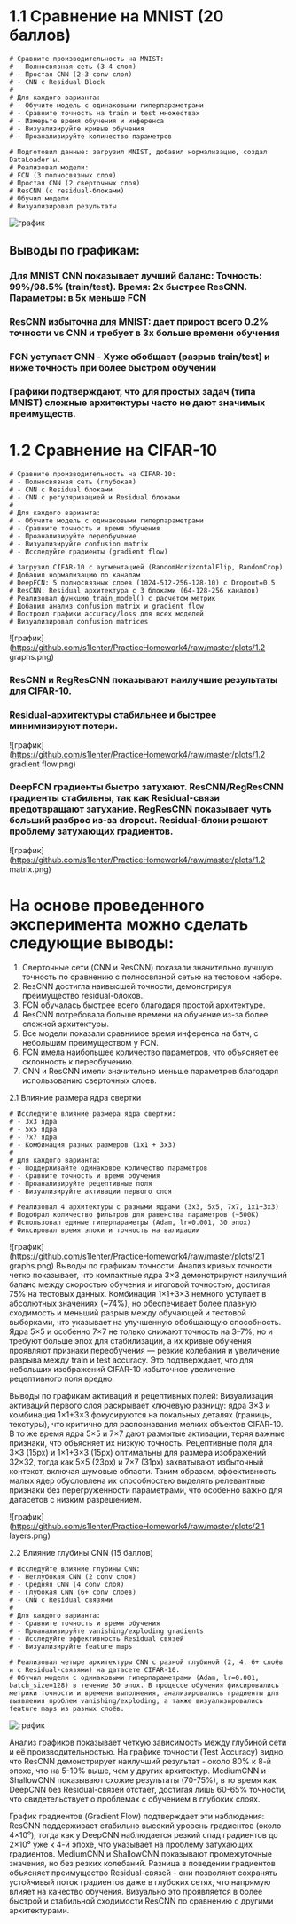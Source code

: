 # 1.1 Сравнение на MNIST (20 баллов)
```
# Сравните производительность на MNIST:
# - Полносвязная сеть (3-4 слоя)
# - Простая CNN (2-3 conv слоя)
# - CNN с Residual Block
# 
# Для каждого варианта:
# - Обучите модель с одинаковыми гиперпараметрами
# - Сравните точность на train и test множествах
# - Измерьте время обучения и инференса
# - Визуализируйте кривые обучения
# - Проанализируйте количество параметров
```

```
# Подготовил данные: загрузил MNIST, добавил нормализацию, создал DataLoader'ы.
# Реализовал модели:
# FCN (3 полносвязных слоя)
# Простая CNN (2 сверточных слоя)
# ResCNN (с residual-блоками)
# Обучил модели
# Визуализировал результаты
```

![график](https://github.com/s1lenter/PracticeHomework4/raw/master/plots/1.1.png)

## Выводы по графикам:
### Для MNIST CNN показывает лучший баланс: Точность: 99%/98.5% (train/test). Время: 2x быстрее ResCNN. Параметры: в 5x меньше FCN
### ResCNN избыточна для MNIST: дает прирост всего 0.2% точности vs CNN и требует в 3x больше времени обучения
### FCN уступает CNN - Хуже обобщает (разрыв train/test) и ниже точность при более быстром обучении
### Графики подтверждают, что для простых задач (типа MNIST) сложные архитектуры часто не дают значимых преимуществ.

# 1.2 Сравнение на CIFAR-10

```
# Сравните производительность на CIFAR-10:
# - Полносвязная сеть (глубокая)
# - CNN с Residual блоками
# - CNN с регуляризацией и Residual блоками
# 
# Для каждого варианта:
# - Обучите модель с одинаковыми гиперпараметрами
# - Сравните точность и время обучения
# - Проанализируйте переобучение
# - Визуализируйте confusion matrix
# - Исследуйте градиенты (gradient flow)
```

```
# Загрузил CIFAR-10 с аугментацией (RandomHorizontalFlip, RandomCrop)
# Добавил нормализацию по каналам
# DeepFCN: 5 полносвязных слоев (1024-512-256-128-10) с Dropout=0.5
# ResCNN: Residual архитектура с 3 блоками (64-128-256 каналов)
# Реализовал функцию train_model() с расчетом метрик
# Добавил анализ confusion matrix и gradient flow
# Построил графики accuracy/loss для всех моделей
# Визуализировал confusion matrices
```
![график](https://github.com/s1lenter/PracticeHomework4/raw/master/plots/1.2 graphs.png)
### ResCNN и RegResCNN показывают наилучшие результаты для CIFAR-10.
### Residual-архитектуры стабильнее и быстрее минимизируют потери.
![график](https://github.com/s1lenter/PracticeHomework4/raw/master/plots/1.2 gradient flow.png)
### DeepFCN градиенты быстро затухают. ResCNN/RegResCNN градиенты стабильны, так как Residual-связи предотвращают затухание. RegResCNN показывает чуть больший разброс из-за dropout. Residual-блоки решают проблему затухающих градиентов.

![график](https://github.com/s1lenter/PracticeHomework4/raw/master/plots/1.2 matrix.png)


# На основе проведенного эксперимента можно сделать следующие выводы:
1. Сверточные сети (CNN и ResCNN) показали значительно лучшую точность по сравнению с полносвязной сетью на тестовом наборе.
2. ResCNN достигла наивысшей точности, демонстрируя преимущество residual-блоков.
3. FCN обучалась быстрее всего благодаря простой архитектуре.
4. ResCNN потребовала больше времени на обучение из-за более сложной архитектуры.
5. Все модели показали сравнимое время инференса на батч, с небольшим преимуществом у FCN.
6. FCN имела наибольшее количество параметров, что объясняет ее склонность к переобучению.
7. CNN и ResCNN имели значительно меньше параметров благодаря использованию сверточных слоев.



2.1 Влияние размера ядра свертки

```
# Исследуйте влияние размера ядра свертки:
# - 3x3 ядра
# - 5x5 ядра
# - 7x7 ядра
# - Комбинация разных размеров (1x1 + 3x3)
# 
# Для каждого варианта:
# - Поддерживайте одинаковое количество параметров
# - Сравните точность и время обучения
# - Проанализируйте рецептивные поля
# - Визуализируйте активации первого слоя
```

```
# Реализовал 4 архитектуры с разными ядрами (3x3, 5x5, 7x7, 1x1+3x3)
# Подобрал количество фильтров для равенства параметров (~500K)
# Использовал единые гиперпараметры (Adam, lr=0.001, 30 эпох)
# Фиксировал время эпохи и точность на валидации
```

![график](https://github.com/s1lenter/PracticeHomework4/raw/master/plots/2.1 graphs.png)
Выводы по графикам точности:
Анализ кривых точности четко показывает, что компактные ядра 3×3 демонстрируют наилучший баланс между скоростью обучения и итоговой точностью, достигая 75% на тестовых данных. Комбинация 1×1+3×3 немного уступает в абсолютных значениях (~74%), но обеспечивает более плавную сходимость и меньший разрыв между обучающей и тестовой выборками, что указывает на улучшенную обобщающую способность. Ядра 5×5 и особенно 7×7 не только снижают точность на 3–7%, но и требуют больше эпох для стабилизации, а их кривые обучения проявляют признаки переобучения — резкие колебания и увеличение разрыва между train и test accuracy. Это подтверждает, что для небольших изображений CIFAR-10 избыточное увеличение рецептивного поля вредно.

Выводы по графикам активаций и рецептивных полей:
Визуализация активаций первого слоя раскрывает ключевую разницу: ядра 3×3 и комбинация 1×1+3×3 фокусируются на локальных деталях (границы, текстуры), что критично для распознавания мелких объектов CIFAR-10. В то же время ядра 5×5 и 7×7 дают размытые активации, теряя важные признаки, что объясняет их низкую точность. Рецептивные поля для 3×3 (15px) и 1×1+3×3 (15px) оптимальны для размера изображений 32×32, тогда как 5×5 (23px) и 7×7 (31px) захватывают избыточный контекст, включая шумовые области. Таким образом, эффективность малых ядер обусловлена их способностью выделять релевантные признаки без перегруженности параметрами, что особенно важно для датасетов с низким разрешением.

![график](https://github.com/s1lenter/PracticeHomework4/raw/master/plots/2.1 layers.png)



2.2 Влияние глубины CNN (15 баллов)

```
# Исследуйте влияние глубины CNN:
# - Неглубокая CNN (2 conv слоя)
# - Средняя CNN (4 conv слоя)
# - Глубокая CNN (6+ conv слоев)
# - CNN с Residual связями
# 
# Для каждого варианта:
# - Сравните точность и время обучения
# - Проанализируйте vanishing/exploding gradients
# - Исследуйте эффективность Residual связей
# - Визуализируйте feature maps
```

```
# Реализовал четыре архитектуры CNN с разной глубиной (2, 4, 6+ слоёв и с Residual-связями) на датасете CIFAR-10. 
# Обучил модели с одинаковыми гиперпараметрами (Adam, lr=0.001, batch_size=128) в течение 30 эпох. В процессе обучения фиксировались метрики точности и времени выполнения, анализировались градиенты для выявления проблем vanishing/exploding, а также визуализировались feature maps из разных слоёв.
```

![график](https://github.com/s1lenter/PracticeHomework4/raw/master/plots/2.2.png)

Анализ графиков показывает четкую зависимость между глубиной сети и её производительностью. На графике точности (Test Accuracy) видно, что ResCNN демонстрирует наилучший результат - около 80% к 8-й эпохе, что на 5-10% выше, чем у других архитектур. MediumCNN и ShallowCNN показывают схожие результаты (70-75%), в то время как DeepCNN без Residual-связей отстает, достигая лишь 60-65% точности, что свидетельствует о проблемах с обучением в глубоких слоях.

График градиентов (Gradient Flow) подтверждает эти наблюдения: ResCNN поддерживает стабильно высокий уровень градиентов (около 4×10⁰), тогда как у DeepCNN наблюдается резкий спад градиентов до 2×10⁰ уже к 4-й эпохе, что указывает на проблему затухающих градиентов. MediumCNN и ShallowCNN показывают промежуточные значения, но без резких колебаний. Разница в поведении градиентов объясняет преимущество Residual-связей - они позволяют сохранять устойчивый поток градиентов даже в глубоких сетях, что напрямую влияет на качество обучения. Визуально это проявляется в более быстрой и стабильной сходимости ResCNN по сравнению с другими архитектурами.